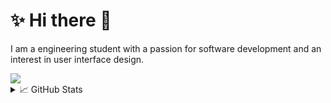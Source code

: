 # ✨ Hi there 👋

I am a engineering student with a passion for software development and an interest in user interface design.

<img src="https://skillicons.dev/icons?i=androidstudio,bash,blender,c,css,bots,docker,electron,figma,git,github,gitlab,go,html,java,js,linux,mastodon,mongodb,mysql,nodejs,ps,raspberrypi,rust,svelte,tailwind,threejs,vue,wasm" />

<details>
  <summary>📈 GitHub Stats</summary>
  <img src="https://github-readme-stats.vercel.app/api/top-langs/?username=eNiiju&hide=html&langs_count=6&theme=nightowl&hide_border=false&include_all_commits=false&count_private=false&layout=compact" />
</details>
